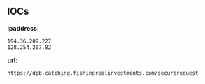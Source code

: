 
## IOCs

__ipaddress__:

```text
194.36.209.227
128.254.207.82
```
__url__:

```text
https://dpb.catching.fishingrealinvestments.com/securerequest
```